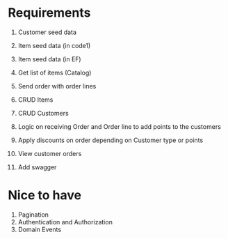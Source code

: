 # Requirements

1. Customer seed data
1. Item seed data (in code1)
1. Item seed data (in EF)
1. Get list of items (Catalog)
1. Send order with order lines 
1. CRUD Items 
1. CRUD Customers
1. Logic on receiving Order and Order line to add points to the customers
1. Apply discounts on order depending on Customer type or points
1. View customer orders

1. Add swagger

# Nice to have

1. Pagination
1. Authentication and Authorization
1. Domain Events


